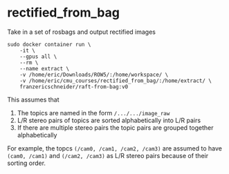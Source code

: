 # rectified_from_bag
Take in a set of rosbags and output rectified images

```
sudo docker container run \
    -it \
    --gpus all \
    --rm \
    --name extract \
    -v /home/eric/Downloads/ROW5/:/home/workspace/ \
    -v /home/eric/cmu_courses/rectified_from_bag/:/home/extract/ \
    franzericschneider/raft-from-bag:v0
```

This assumes that
1. The topics are named in the form `/.../.../image_raw`
2. L/R stereo pairs of topics are sorted alphabetically into L/R pairs
3. If there are multiple stereo pairs the topic pairs are grouped together alphabetically

For example, the topcs `(/cam0, /cam1, /cam2, /cam3)` are assumed to have `(cam0, /cam1)` and `(/cam2, /cam3)` as L/R stereo pairs because of their sorting order.

